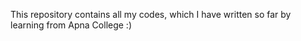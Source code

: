 This repository contains all my codes, which I have written so far by learning from Apna College :)
